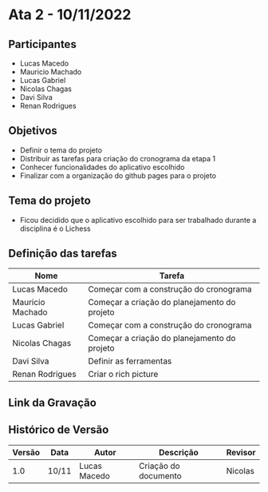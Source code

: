 # Ata 2 - 10/11/2022

## Participantes

- Lucas Macedo
- Mauricio Machado
- Lucas Gabriel
- Nicolas Chagas
- Davi Silva
- Renan Rodrigues

## Objetivos

- Definir o tema do projeto
- Distribuir as tarefas para criação do cronograma da etapa 1
- Conhecer funcionalidades do aplicativo escolhido
- Finalizar com a organização do github pages para o projeto

## Tema do projeto

- Ficou decidido que o aplicativo escolhido para ser trabalhado durante a disciplina é o Lichess 

## Definição das tarefas

| Nome              | Tarefa |
| -                 |  -     |
| Lucas Macedo      | Começar com a construção do cronograma |
| Mauricio Machado  | Começar a criação do planejamento do projeto |
| Lucas Gabriel     | Começar com a construção do cronograma |
| Nicolas Chagas    | Começar a criação do planejamento do projeto |
| Davi Silva        | Definir as ferramentas  |
| Renan Rodrigues   | Criar o rich picture |

## Link da Gravação

## Histórico de Versão

| Versão | Data | Autor | Descrição | Revisor |
| - | - | - | - | - |
| 1.0 | 10/11 | Lucas Macedo  | Criação do documento | Nicolas |
